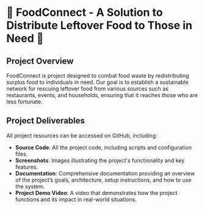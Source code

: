 # 🌱 FoodConnect - A Solution to Distribute Leftover Food to Those in Need 🌱

## Project Overview

FoodConnect is project designed to combat food waste by redistributing surplus food to individuals in need. Our goal is to establish a sustainable network for rescuing leftover food from various sources such as restaurants, events, and households, ensuring that it reaches those who are less fortunate.

## Project Deliverables

All project resources can be accessed on GitHub, including:

- **Source Code**: All the project code, including scripts and configuration files.
- **Screenshots**: Images illustrating the project's functionality and key features.
- **Documentation**: Comprehensive documentation providing an overview of the project’s goals, architecture, setup instructions, and how to use the system.
- **Project Demo Video**: A video that demonstrates how the project functions and its impact in real-world situations.

